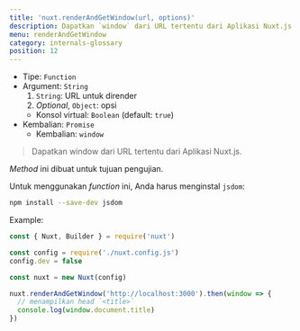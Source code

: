 ```yaml
---
title: 'nuxt.renderAndGetWindow(url, options)'
description: Dapatkan `window` dari URL tertentu dari Aplikasi Nuxt.js.
menu: renderAndGetWindow
category: internals-glossary
position: 12
---
```


- Tipe: `Function`
- Argument: `String`
  1. `String`: URL untuk dirender
  2. _Optional_, `Object`: opsi
  - Konsol virtual: `Boolean` (default: `true`)
- Kembalian: `Promise`
  - Kembalian: `window`

> Dapatkan window dari URL tertentu dari Aplikasi Nuxt.js.

<base-alert>

*Method* ini dibuat untuk tujuan pengujian.

</base-alert>

Untuk menggunakan *function* ini, Anda harus menginstal `jsdom`:

```bash
npm install --save-dev jsdom
```

Example:

```js
const { Nuxt, Builder } = require('nuxt')

const config = require('./nuxt.config.js')
config.dev = false

const nuxt = new Nuxt(config)

nuxt.renderAndGetWindow('http://localhost:3000').then(window => {
  // menampilkan head `<title>`
  console.log(window.document.title)
})
```
